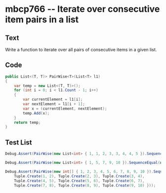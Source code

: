 # mbcp766 -- Iterate over consecutive item pairs in a list

## Text

Write a function to iterate over all pairs of consecutive items in a given list.

## Code

```csharp
public List<(T, T)> PairWise<T>(List<T> l1)
{
    var temp = new List<(T, T)>();
    for (int i = 0; i < l1.Count - 1; i++)
    {
        var currentElement = l1[i];
        var nextElement = l1[i + 1];
        var x = (currentElement, nextElement);
        temp.Add(x);
    }
    return temp;
}
```

## Test List

```csharp
Debug.Assert(PairWise(new List<int> { 1, 1, 2, 3, 3, 4, 4, 5 }).SequenceEqual(new List<(int, int)> { (1, 1), (1, 2), (2, 3), (3, 3), (3, 4), (4, 4), (4, 5) }));
```

```csharp
Debug.Assert(PairWise(new List<int> { 1, 5, 7, 9, 10 }).SequenceEqual(new List<Tuple<int, int>> { Tuple.Create(1, 5), Tuple.Create(5, 7), Tuple.Create(7, 9), Tuple.Create(9, 10) }));
```

```csharp
Debug.Assert(PairWise(new int[] { 1, 2, 3, 4, 5, 6, 7, 8, 9, 10 }).SequenceEqual(new Tuple<int, int>[] { 
    Tuple.Create(1, 2), Tuple.Create(2, 3), Tuple.Create(3, 4), 
    Tuple.Create(4, 5), Tuple.Create(5, 6), Tuple.Create(6, 7), 
    Tuple.Create(7, 8), Tuple.Create(8, 9), Tuple.Create(9, 10) }));
```
